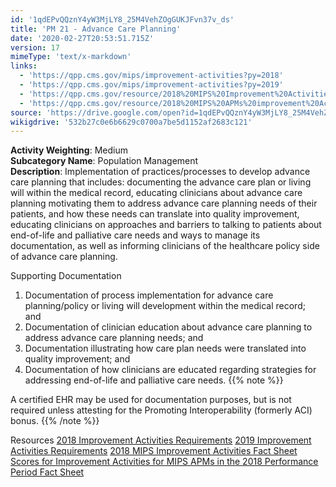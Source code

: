 ```yaml
---
id: '1qdEPvQQznY4yW3MjLY8_25M4VehZOgGUKJFvn37v_ds'
title: 'PM 21 - Advance Care Planning'
date: '2020-02-27T20:53:51.715Z'
version: 17
mimeType: 'text/x-markdown'
links:
  - 'https://qpp.cms.gov/mips/improvement-activities?py=2018'
  - 'https://qpp.cms.gov/mips/improvement-activities?py=2019'
  - 'https://qpp.cms.gov/resource/2018%20MIPS%20Improvement%20Activities%20Fact%20Sheet'
  - 'https://qpp.cms.gov/resource/2018%20MIPS%20APMs%20improvement%20Activities%20scores%20fact%20sheet'
source: 'https://drive.google.com/open?id=1qdEPvQQznY4yW3MjLY8_25M4VehZOgGUKJFvn37v_ds'
wikigdrive: '532b27c0e6b6629c0700a7be5d1152af2683c121'
---
```





**Activity Weighting**: Medium  
**Subcategory Name**: Population Management  
**Description**: Implementation of practices/processes to develop advance care planning that includes: documenting the advance care plan or living will within the medical record, educating clinicians about advance care planning motivating them to address advance care planning needs of their patients, and how these needs can translate into quality improvement, educating clinicians on approaches and barriers to talking to patients about end-of-life and palliative care needs and ways to manage its documentation, as well as informing clinicians of the healthcare policy side of advance care planning.




Supporting Documentation
1. Documentation of process implementation for advance care planning/policy or living will development within the medical record; and 
2. Documentation of clinician education about advance care planning to address advance care planning needs; and 
3. Documentation illustrating how care plan needs were translated into quality improvement; and 
4. Documentation of how clinicians are educated regarding strategies for addressing end-of-life and palliative care needs.
{{% note %}}

A certified EHR may be used for documentation purposes, but is not required unless attesting for the Promoting Interoperability (formerly ACI) bonus.
{{% /note %}}



Resources
[2018 Improvement Activities Requirements](https://qpp.cms.gov/mips/improvement-activities?py=2018)
[2019 Improvement Activities Requirements](https://qpp.cms.gov/mips/improvement-activities?py=2019)
[2018 MIPS Improvement Activities Fact Sheet](https://qpp.cms.gov/resource/2018%20MIPS%20Improvement%20Activities%20Fact%20Sheet)
[Scores for Improvement Activities for MIPS APMs in the 2018 Performance Period Fact Sheet](https://qpp.cms.gov/resource/2018%20MIPS%20APMs%20improvement%20Activities%20scores%20fact%20sheet)
